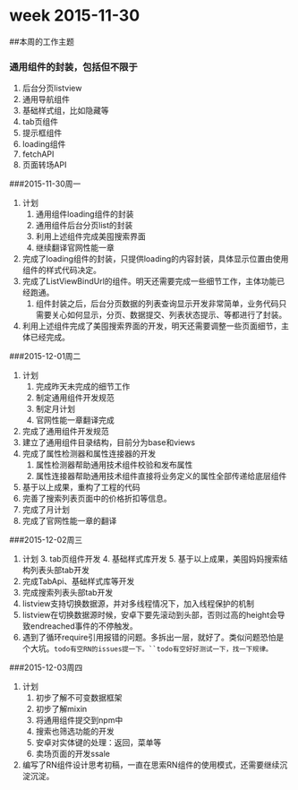 # week 2015-11-30

##本周的工作主题
### 通用组件的封装，包括但不限于
1. 后台分页listview
2. 通用导航组件
3. 基础样式组，比如隐藏等
4. tab页组件
5. 提示框组件
6. loading组件
7. fetchAPI
8. 页面转场API


###2015-11-30周一
1. 计划
	1. 通用组件loading组件的封装
	2. 通用组件后台分页list的封装
	2. 利用上述组件完成美囤搜索界面
	3. 继续翻译官网性能一章
2. 完成了loading组件的封装，只提供loading的内容封装，具体显示位置由使用组件的样式代码决定。
3. 完成了ListViewBindUrl的组件。明天还需要完成一些细节工作，主体功能已经跑通。
	1. 组件封装之后，后台分页数据的列表查询显示开发非常简单，业务代码只需要关心如何显示，分页、数据提交、列表状态提示、等都进行了封装。
4. 利用上述组件完成了美囤搜索界面的开发，明天还需要调整一些页面细节，主体已经完成。



###2015-12-01周二
1. 计划
	1. 完成昨天未完成的细节工作
	4. 制定通用组件开发规范
	3. 制定月计划
	4. 官网性能一章翻译完成
1. 完成了通用组件开发规范
2. 建立了通用组件目录结构，目前分为base和views
3. 完成了属性检测器和属性连接器的开发
	1. 属性检测器帮助通用技术组件校验和发布属性
	2. 属性连接器帮助通用技术组件直接将业务定义的属性全部传递给底层组件
4. 基于以上成果，重构了工程的代码
5. 完善了搜索列表页面中的价格折扣等信息。
6. 完成了月计划
7. 完成了官网性能一章的翻译

	
	
###2015-12-02周三
1. 计划
	3. tab页组件开发
	4. 基础样式库开发
	5. 基于以上成果，美囤妈妈搜索结构列表头部tab开发
1. 完成TabApi、基础样式库等开发
2. 完成搜索列表头部tab开发
3. listview支持切换数据源，并对多线程情况下，加入线程保护的机制
4. listview在切换数据源时候，安卓下要先滚动到头部，否则过高的height会导致endreached事件的不停触发。
3. 遇到了循环require引用报错的问题。多拆出一层，就好了。类似问题恐怕是个大坑。`todo有空RN的issues提一下。``todo有空好好测试一下，找一下规律。`

	
	
	
###2015-12-03周四
1. 计划
	1. 初步了解不可变数据框架
	2. 初步了解mixin
	2. 将通用组件提交到npm中
	3. 搜索也筛选功能的开发
	6. 安卓对实体键的处理：返回，菜单等
	7. 卖场页面的开发ssale
1. 编写了RN组件设计思考初稿，一直在思索RN组件的使用模式，还需要继续沉淀沉淀。

